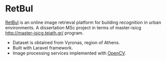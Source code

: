 # RetBul 

[RetBul](https://retbul.sniafas.eu) is an online image retrieval platform for building recognition in urban environments.
A dissertation MSc project in terms of master-isicg http://master-isicg.teiath.gr/ program.  

  * Dataset is obtained from Vyronas, region of Athens. 
  * Built with Laravel framework.
  * Image processing services implemented with [OpenCV](http://opencv.org/).
